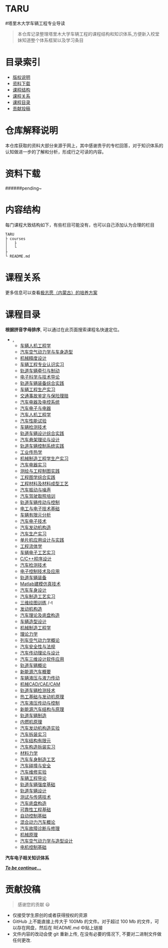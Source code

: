 # TARU
#塔里木大学车辆工程专业导读


>本仓库记录整理塔里木大学车辆工程的课程结构和知识体系,方便新入校堂妹知道整个体系框架以及学习条目

# 目录索引
* [版权说明](#版权说明)
* [资料下载](#资料下载)
* [课程结构](#课程结构)
* [课程关系](#课程关系)
* [课程目录](#课程目录)
* [贡献投稿](#贡献投稿)

# 仓库解释说明
本仓库获取的资料大部分来源于网上，其中感谢贵乎的专栏回答，对于知识体系的认知做进一步的了解和分析，形成行之可读的内容。


# 资料下载
######pending~

<!--
## HTTPS

- [GitHub 网页](#课程目录)
- [DownGit](http://downgit.zhoudaxiaa.com/#/home)
- [gitzip-chrome-extension](https://chrome.google.com/webstore/detail/gitzip-for-github/ffabmkklhbepgcgfonabamgnfafbdlkn)

注意，建议不要直接用 GitHub 仓库的 `Download Zip`。因为网速慢，而且仓库很大，很可能下载到中途就切断连接了。
推荐用 DownGit 工具，方法很简单，在 GitHub 这里浏览网页到某个文件夹，然后将这个网页地址粘贴到 DownGit 下载即可。

-->
# 内容结构

每门课程大致结构如下，有些栏目可能没有，也可以自己添加认为合理的栏目
```
TARU
├ courses
│   ├  
│   └ 
├
└ README.md
```
# 课程关系

更多信息可以查看[极志愿（内蒙古）的培养方案](https://www.jizhy.com/15/major/details?MI=5c905b954c7a1a36540623c7&PI=650000000000)

# 课程目录
**根据拼音字母排序**, 可以通过在此页面搜索课程名快速定位。 

* [.](.)
    * [车辆人机工程学](./车辆人机工程学)
    * [汽车空气动力学与车身造型](./汽车空气动力学与车身造型)
    * [机械精度设计](./机械精度设计)
    * [车辆工程专业认识实习](./车辆工程专业认识实习)
    * [轨道车辆牵引与制动](./轨道车辆牵引与制动)
    * [电子科学与技术导论](./电子科学与技术导论)
    * [轨道车辆装备综合实践](./轨道车辆装备综合实践)
    * [车辆工程生产实习](./车辆工程生产实习)
    * [交通事故鉴定与保险理赔](./交通事故鉴定与保险理赔)
    * [汽车电器及电控系统](./汽车电器及电控系统)
    * [汽车电子与电器](./汽车电子与电器)
    * [汽车人机工程学](./汽车人机工程学)
    * [汽车性能试验](./汽车性能试验)
    * [车辆检测技术](./车辆检测技术)
    * [轨道车辆设计综合实践](./轨道车辆设计综合实践)
    * [汽车悬架理论与设计](./汽车悬架理论与设计)
    * [轨道车辆控制系统实践](./轨道车辆控制系统实践)
    * [工业传热学](./工业传热学)
    * [机械制造工程学生产实习](./机械制造工程学生产实习)
    * [汽车电器实习](./汽车电器实习)
    * [测绘与工程制图实践](./测绘与工程制图实践)
    * [工程图学综合实践](./工程图学综合实践)
    * [工程材料及材料成型工艺](./工程材料及材料成型工艺)
    * [汽车振动与噪声](./汽车振动与噪声)
    * [汽车驾驶取照培训](./汽车驾驶取照培训)
    * [轨道车辆传动与控制](./轨道车辆传动与控制)
    * [电工与电子技术基础](./电工与电子技术基础)
    * [车辆有限元分析](./车辆有限元分析)
    * [汽车电子技术](./汽车电子技术)
    * [汽车发动机构造](./汽车发动机构造)
    * [汽车生产实习](./汽车生产实习)
    * [单片机应用设计与实践](./单片机应用设计与实践)
    * [工程流体学](./工程流体学)
    * [车辆电子工艺实习](./车辆电子工艺实习)
    * [C/C++程序设计](./C/C++程序设计)
    * [汽车检测技术](./汽车检测技术)
    * [电子控制技术及应用](./电子控制技术及应用)
    * [轨道车辆装备](./轨道车辆装备)
    * [Matlab建模仿真技术](./Matlab建模仿真技术)
    * [汽车车身设计](./汽车车身设计)
    * [汽车制造工艺实习](./汽车制造工艺实习)
    * [三维绘图训练](./三维绘图训练)  /-t
    * [发动机构造](./发动机构造)
    * [汽车理论及底盘构造](./汽车理论及底盘构造)
    * [车辆造型设计](./车辆造型设计)
    * [机械制造工程学](./机械制造工程学)
    * [理论力学](./理论力学)
    * [列车空气动力学概论](./列车空气动力学概论)
    * [汽车安全性与法规](./汽车安全性与法规)
    * [汽车传动理论与设计](./汽车传动理论与设计)
    * [汽车三维设计软件应用](./汽车三维设计软件应用)
    * [轨道车辆概论](./轨道车辆概论)
    * [新能源汽车概要](./新能源汽车概要)
    * [车辆液压与液力传动](./车辆液压与液力传动)
    * [机械CAD/CAE/CAM](./机械CAD/CAE/CAM)
    * [轨道车辆检测技术](./轨道车辆检测技术)
    * [热工基础与发动机原理](./热工基础与发动机原理)
    * [汽车液压传动与控制](./汽车液压传动与控制)
    * [新能源汽车结构与原理](./新能源汽车结构与原理)
    * [轨道车辆制造](./轨道车辆制造)
    * [内燃机原理](./内燃机原理)
    * [汽车发动机构造实验](./汽车发动机构造实验)
    * [汽车拆装实习](./汽车拆装实习)
    * [汽车结构有限元](./汽车结构有限元)
    * [汽车构造拆装实习](./汽车构造拆装实习)
    * [材料力学](./材料力学)
    * [汽车车身制造工艺](./汽车车身制造工艺)
    * [汽车碰撞与安全](./汽车碰撞与安全)
    * [汽车维修实验](./汽车维修实验)
    * [车辆工程导论](./车辆工程导论)
    * [轨道车辆强度基础](./轨道车辆强度基础)
    * [轨道车辆设计](./轨道车辆设计)
    * [测试与传感技术](./测试与传感技术)
    * [汽车底盘构造](./汽车底盘构造)
    * [可靠性工程基础](./可靠性工程基础)
    * [自动控制基础](./自动控制基础)
    * [混合动力汽车概论](./混合动力汽车概论)
    * [汽车故障诊断与修理](./汽车故障诊断与修理)
    * [机械原理](./机械原理)
    * [汽车空气动力学与造型设计](./汽车空气动力学与造型设计)
    * [电机控制基础](./电机控制基础)


**汽车电子相关知识体系**

***[To be continue...]()***


# 贡献投稿

>感谢您的贡献 :smiley:

- 仅接受学生原创的或者获得授权的资源
- GitHub 上不能直接上传大于 100Mb 的文件。对于超过 100 Mb 的文件，可以存在网盘，然后在 README.md 中贴上链接
- 文件内容的改动会使 git 重新上传, 在没有必要的情况下, 不要对二进制文件做任何更改.

<!--
可以通过如下方式贡献
- 帮忙上传: 可以发给仓库维护者帮忙上传，或者提 issue
- 用网页操作或者[桌面版](https://desktop.github.com/) fork and pull request. 操作方式可以参考 [这里](https://blog.csdn.net/qq_29277155/article/details/51048990) 和[这里](https://blog.csdn.net/zhangw0_0/article/details/50667891),[PR](https://blog.csdn.net/huutu/article/details/51018317)

- 用命令行: 注意仓库较大,直接 clone 很慢. 可以使用 sparse-checkout, 只下载指定的目录
执行
```shell
mkdir ustc-courses  #文件夹名可以自己取
cd ustc-courses
git init
git remote add -f origin  git@github.com:mbinary/USTC-CS-Courses-Resource.git
git config core.sparsecheckout true
echo "计算机与信息类/软件工程"  >> .git/info/sparse-checkout  #这里工作目录就是在那个 repo 主页下

#如果还有其他目录，都像上面一样加入即可，如 `echo  "计算机与信息类/图论/slides" >> .git/info/sparse-checkout`
#只需记住的是 加入的目录应该在远程仓库存在，否则报错“error: Sparse checkout leaves no entry on the working directory”

git pull origin master
git remote add upstream git@github.com:mbinary/USTC-CS-Courses-Resource.git
```
更新内容后
```shell
git fetch upstream/master
git merge upstream/master
```
-->

